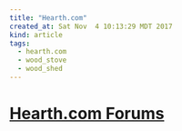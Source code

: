 ```yaml
---
title: "Hearth.com"
created_at: Sat Nov  4 10:13:29 MDT 2017
kind: article
tags:
  - hearth.com
  - wood_stove
  - wood_shed
---
```


<h1>
  <a href="https://www.hearth.com/talk/" target="_blank">Hearth.com Forums</a>
</h1>

<!--
html boilerplate
<a href="" target="_blank"></a>
<a name=""></a>
<img src="" width="400px">
<ul>
  <li></li>
</ul>
<pre>
</pre>
<p style="margin-bottom: 2em;"></p>
<hr style="border: 0; height: 3px; background: #333; background-image: linear-gradient(to right, #ccc, #333, #ccc);">
<pre><code>
</code></pre>
<math xmlns='http://www.w3.org/1998/Math/MathML' display='block'>
</math>
-->

